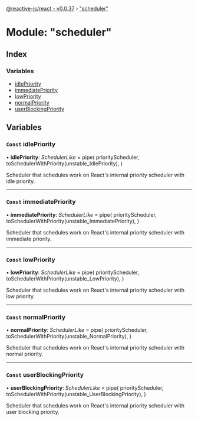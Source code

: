 [@reactive-js/react - v0.0.37](../README.md) › ["scheduler"](_scheduler_.md)

# Module: "scheduler"

## Index

### Variables

* [idlePriority](_scheduler_.md#const-idlepriority)
* [immediatePriority](_scheduler_.md#const-immediatepriority)
* [lowPriority](_scheduler_.md#const-lowpriority)
* [normalPriority](_scheduler_.md#const-normalpriority)
* [userBlockingPriority](_scheduler_.md#const-userblockingpriority)

## Variables

### `Const` idlePriority

• **idlePriority**: *SchedulerLike* = pipe(
  priorityScheduler,
  toSchedulerWithPriority(unstable_IdlePriority),
)

Scheduler that schedules work on React's internal priority scheduler with idle priority.

___

### `Const` immediatePriority

• **immediatePriority**: *SchedulerLike* = pipe(
  priorityScheduler,
  toSchedulerWithPriority(unstable_ImmediatePriority),
)

Scheduler that schedules work on React's internal priority scheduler with immediate priority.

___

### `Const` lowPriority

• **lowPriority**: *SchedulerLike* = pipe(
  priorityScheduler,
  toSchedulerWithPriority(unstable_LowPriority),
)

Scheduler that schedules work on React's internal priority scheduler with low priority.

___

### `Const` normalPriority

• **normalPriority**: *SchedulerLike* = pipe(
  priorityScheduler,
  toSchedulerWithPriority(unstable_NormalPriority),
)

Scheduler that schedules work on React's internal priority scheduler with normal priority.

___

### `Const` userBlockingPriority

• **userBlockingPriority**: *SchedulerLike* = pipe(
  priorityScheduler,
  toSchedulerWithPriority(unstable_UserBlockingPriority),
)

Scheduler that schedules work on React's internal priority scheduler with user blocking priority.
